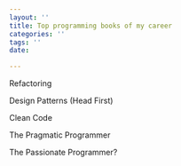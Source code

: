 ```yaml
---
layout: ''
title: Top programming books of my career
categories: ''
tags: ''
date: 

---
```

Refactoring

Design Patterns (Head First)

Clean Code

The Pragmatic Programmer

The Passionate Programmer?
